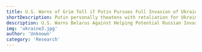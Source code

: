 ```yaml
---
title: U.S. Warns of Grim Toll if Putin Pursues Full Invasion of Ukraine
shortDescription: Putin personally theatens with retaliation for Ukraine if demands for NATO are not met
description: U.S. Warns Belarus Against Helping Potential Russian Invasion Of Ukraine
img: 'ukraine3.jpg'
author: 'Unknown'
category: 'Research'
---
```

